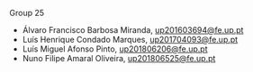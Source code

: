 Group 25

* Álvaro Francisco Barbosa Miranda, up201603694@fe.up.pt
* Luís Henrique Condado Marques, up201704093@fe.up.pt
* Luís Miguel Afonso Pinto, up201806206@fe.up.pt
* Nuno Filipe Amaral Oliveira, up201806525@fe.up.pt
